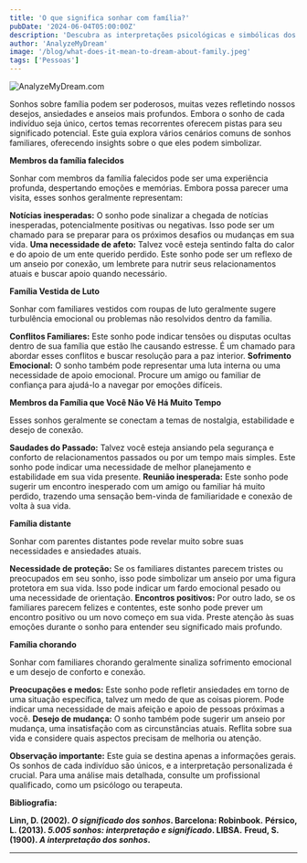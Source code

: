 ```yaml
---
title: 'O que significa sonhar com família?'
pubDate: '2024-06-04T05:00:00Z'
description: 'Descubra as interpretações psicológicas e simbólicas dos sonhos com familiares, sejam eles falecidos, distantes ou chorando.'
author: 'AnalyzeMyDream'
image: '/blog/what-does-it-mean-to-dream-about-family.jpeg'
tags: ['Pessoas']
---
```


![AnalyzeMyDream.com](/blog/what-does-it-mean-to-dream-about-family.jpeg)


Sonhos sobre família podem ser poderosos, muitas vezes refletindo nossos desejos, ansiedades e anseios mais profundos. Embora o sonho de cada indivíduo seja único, certos temas recorrentes oferecem pistas para seu significado potencial. Este guia explora vários cenários comuns de sonhos familiares, oferecendo insights sobre o que eles podem simbolizar.

**Membros da família falecidos**

Sonhar com membros da família falecidos pode ser uma experiência profunda, despertando emoções e memórias. Embora possa parecer uma visita, esses sonhos geralmente representam:

**Notícias inesperadas:** O sonho pode sinalizar a chegada de notícias inesperadas, potencialmente positivas ou negativas. Isso pode ser um chamado para se preparar para os próximos desafios ou mudanças em sua vida.
**Uma necessidade de afeto:** Talvez você esteja sentindo falta do calor e do apoio de um ente querido perdido. Este sonho pode ser um reflexo de um anseio por conexão, um lembrete para nutrir seus relacionamentos atuais e buscar apoio quando necessário.

**Família Vestida de Luto**

Sonhar com familiares vestidos com roupas de luto geralmente sugere turbulência emocional ou problemas não resolvidos dentro da família.

**Conflitos Familiares:** Este sonho pode indicar tensões ou disputas ocultas dentro de sua família que estão lhe causando estresse. É um chamado para abordar esses conflitos e buscar resolução para a paz interior.
**Sofrimento Emocional:** O sonho também pode representar uma luta interna ou uma necessidade de apoio emocional. Procure um amigo ou familiar de confiança para ajudá-lo a navegar por emoções difíceis.

**Membros da Família que Você Não Vê Há Muito Tempo**

Esses sonhos geralmente se conectam a temas de nostalgia, estabilidade e desejo de conexão. 

**Saudades do Passado:** Talvez você esteja ansiando pela segurança e conforto de relacionamentos passados ​​ou por um tempo mais simples. Este sonho pode indicar uma necessidade de melhor planejamento e estabilidade em sua vida presente.
**Reunião inesperada:** Este sonho pode sugerir um encontro inesperado com um amigo ou familiar há muito perdido, trazendo uma sensação bem-vinda de familiaridade e conexão de volta à sua vida.

**Família distante**

Sonhar com parentes distantes pode revelar muito sobre suas necessidades e ansiedades atuais.

**Necessidade de proteção:** Se os familiares distantes parecem tristes ou preocupados em seu sonho, isso pode simbolizar um anseio por uma figura protetora em sua vida. Isso pode indicar um fardo emocional pesado ou uma necessidade de orientação.
**Encontros positivos:** Por outro lado, se os familiares parecem felizes e contentes, este sonho pode prever um encontro positivo ou um novo começo em sua vida. Preste atenção às suas emoções durante o sonho para entender seu significado mais profundo.

**Família chorando**

Sonhar com familiares chorando geralmente sinaliza sofrimento emocional e um desejo de conforto e conexão.

**Preocupações e medos:** Este sonho pode refletir ansiedades em torno de uma situação específica, talvez um medo de que as coisas piorem. Pode indicar uma necessidade de mais afeição e apoio de pessoas próximas a você.
**Desejo de mudança:** O sonho também pode sugerir um anseio por mudança, uma insatisfação com as circunstâncias atuais. Reflita sobre sua vida e considere quais aspectos precisam de melhoria ou atenção.

**Observação importante:** Este guia se destina apenas a informações gerais. Os sonhos de cada indivíduo são únicos, e a interpretação personalizada é crucial. Para uma análise mais detalhada, consulte um profissional qualificado, como um psicólogo ou terapeuta. 

**Bibliografia:**

**Linn, D. (2002). *O significado dos sonhos*. Barcelona: Robinbook.**
**Pérsico, L. (2013). *5.005 sonhos: interpretação e significado*. LIBSA.**
**Freud, S. (1900). *A interpretação dos sonhos*.**

---
